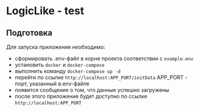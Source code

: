 # LogicLike - test

## Подготовка
Для запуска приложения необходимо:
- сформировать .env-файл в корне проекта соответствии с `example.env`
- установить `docker` и `docker-compose`
- выполнить команду `docker-compose up -d`
- перейти по ссылке `http://localhost:APP_PORT/initData` APP_PORT - порт, указанный в.env-файле
- появится сообщение о том, что данные успешно загружены
- после этого приложение будет доступно по ссылке `http://localhost:APP_PORT`

